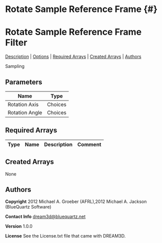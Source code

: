 
Rotate Sample Reference Frame {#}
======
<h1 class="pHeading1">Rotate Sample Reference Frame Filter</h1>
<p class="pCellBody">
<a href="../SamplingFilters/RotateSampleRefFrame.html#wp2">Description</a>
| <a href="../SamplingFilters/RotateSampleRefFrame.html#wp3">Options</a>
| <a href="../SamplingFilters/RotateSampleRefFrame.html#wp4">Required Arrays</a>
| <a href="../SamplingFilters/RotateSampleRefFrame.html#wp5">Created Arrays</a>
| <a href="../SamplingFilters/RotateSampleRefFrame.html#wp1">Authors</a> 

Sampling


## Parameters ## 

| Name | Type |
|------|------|
| Rotation Axis | Choices |
| Rotation Angle | Choices |

## Required Arrays ##

| Type | Name | Description | Comment |
|------|------|-------------|---------|
## Created Arrays ##
None

## Authors ##

**Copyright** 2012 Michael A. Groeber (AFRL),2012 Michael A. Jackson (BlueQuartz Software)

**Contact Info** dream3d@bluequartz.net

**Version** 1.0.0

**License**  See the License.txt file that came with DREAM3D.



